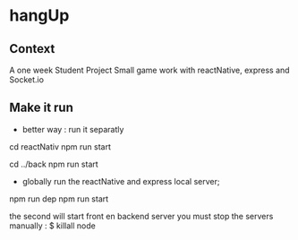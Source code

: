 # hangUp


## Context
A one week Student Project
Small game work with reactNative, express and Socket.io


## Make it run

- better way : run it separatly

cd reactNativ
npm run start

cd ../back
npm run start


- globally run the reactNative and express local server;

npm run dep 
npm run start

the second will start front en backend server 
you must stop the servers manually : $ killall node


